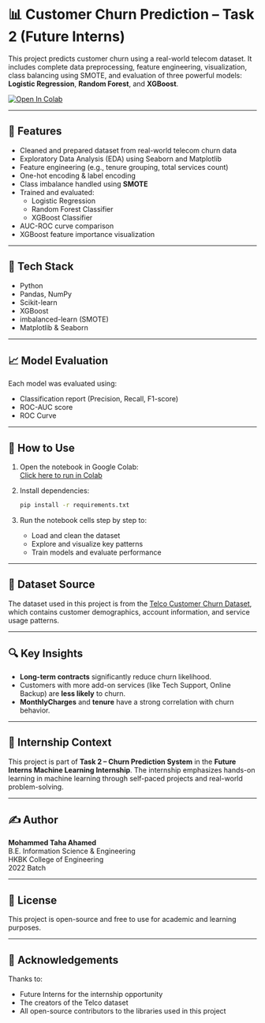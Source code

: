 # 📊 Customer Churn Prediction – Task 2 (Future Interns)

This project predicts customer churn using a real-world telecom dataset. It includes complete data preprocessing, feature engineering, visualization, class balancing using SMOTE, and evaluation of three powerful models: **Logistic Regression**, **Random Forest**, and **XGBoost**.

[![Open In Colab](https://colab.research.google.com/assets/colab-badge.svg)](https://colab.research.google.com/github/MohammedTaha-751/FUTURE_ML_2/blob/main/Churn_Prediction_Task2.ipynb)

---

## 🚀 Features
- Cleaned and prepared dataset from real-world telecom churn data  
- Exploratory Data Analysis (EDA) using Seaborn and Matplotlib  
- Feature engineering (e.g., tenure grouping, total services count)  
- One-hot encoding & label encoding  
- Class imbalance handled using **SMOTE**  
- Trained and evaluated:
  - Logistic Regression  
  - Random Forest Classifier  
  - XGBoost Classifier  
- AUC-ROC curve comparison  
- XGBoost feature importance visualization  

---

## 🧰 Tech Stack
- Python  
- Pandas, NumPy  
- Scikit-learn  
- XGBoost  
- imbalanced-learn (SMOTE)  
- Matplotlib & Seaborn  

---

## 📈 Model Evaluation
Each model was evaluated using:
- Classification report (Precision, Recall, F1-score)  
- ROC-AUC score  
- ROC Curve  

---

## 📎 How to Use

1. Open the notebook in Google Colab:  
   [Click here to run in Colab](https://colab.research.google.com/github/MohammedTaha-751/FUTURE_ML_2/blob/main/Churn_Prediction_Task2.ipynb)

2. Install dependencies:
   ```bash
   pip install -r requirements.txt
   ```

3. Run the notebook cells step by step to:
   - Load and clean the dataset  
   - Explore and visualize key patterns  
   - Train models and evaluate performance  

---

## 📂 Dataset Source
The dataset used in this project is from the [Telco Customer Churn Dataset](https://github.com/MohElaghory/Telco-Customer-Churn), which contains customer demographics, account information, and service usage patterns.

---

## 🔍 Key Insights
- **Long-term contracts** significantly reduce churn likelihood.  
- Customers with more add-on services (like Tech Support, Online Backup) are **less likely** to churn.  
- **MonthlyCharges** and **tenure** have a strong correlation with churn behavior.

---

## 🎯 Internship Context
This project is part of **Task 2 – Churn Prediction System** in the **Future Interns Machine Learning Internship**. The internship emphasizes hands-on learning in machine learning through self-paced projects and real-world problem-solving.

---

## ✍️ Author
**Mohammed Taha Ahamed**  
B.E. Information Science & Engineering  
HKBK College of Engineering  
2022 Batch

---

## 📄 License
This project is open-source and free to use for academic and learning purposes.

---

## 🙌 Acknowledgements
Thanks to:
- Future Interns for the internship opportunity  
- The creators of the Telco dataset  
- All open-source contributors to the libraries used in this project
